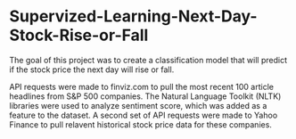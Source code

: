 # Supervized-Learning-Next-Day-Stock-Rise-or-Fall
The goal of this project was to create a classification model that will predict if the stock price the next day will rise or fall.

API requests were made to finviz.com to pull the most recent 100 article headlines from S&P 500 companies.
The Natural Language Toolkit (NLTK) libraries were used to analyze sentiment score, which was added as a feature to the dataset.
A second set of API requests were made to Yahoo Finance to pull relavent historical stock price data for these companies.



